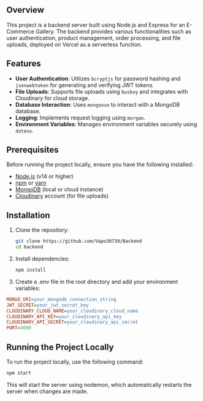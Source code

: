 ## Overview

This project is a backend server built using Node.js and Express for an E-Commerce Gallery. The backend provides various functionalities such as user authentication, product management, order processing, and file uploads, deployed on Vercel as a serverless function.

## Features

- **User Authentication**: Utilizes `bcryptjs` for password hashing and `jsonwebtoken` for generating and verifying JWT tokens.
- **File Uploads**: Supports file uploads using `busboy` and integrates with Cloudinary for cloud storage.
- **Database Interaction**: Uses `mongoose` to interact with a MongoDB database.
- **Logging**: Implements request logging using `morgan`.
- **Environment Variables**: Manages environment variables securely using `dotenv`.

## Prerequisites

Before running the project locally, ensure you have the following installed:

- [Node.js](https://nodejs.org/) (v14 or higher)
- [npm](https://www.npmjs.com/) or [yarn](https://yarnpkg.com/)
- [MongoDB](https://www.mongodb.com/) (local or cloud instance)
- [Cloudinary](https://cloudinary.com/) account (for file uploads)

## Installation

1. Clone the repository:
   ```bash
   git clone https://github.com/Vapo30739/Backend
   cd backend
   ```
3. Install dependencies:
   ```bash
   npm install
   ```
5. Create a .env file in the root directory and add your environment variables:
  ```ini
  MONGO_URI=your_mongodb_connection_string
  JWT_SECRET=your_jwt_secret_key
  CLOUDINARY_CLOUD_NAME=your_cloudinary_cloud_name
  CLOUDINARY_API_KEY=your_cloudinary_api_key
  CLOUDINARY_API_SECRET=your_cloudinary_api_secret
  PORT=3000
  ```
## Running the Project Locally
To run the project locally, use the following command:
```bash 
npm start
```
This will start the server using nodemon, which automatically restarts the server when changes are made.

